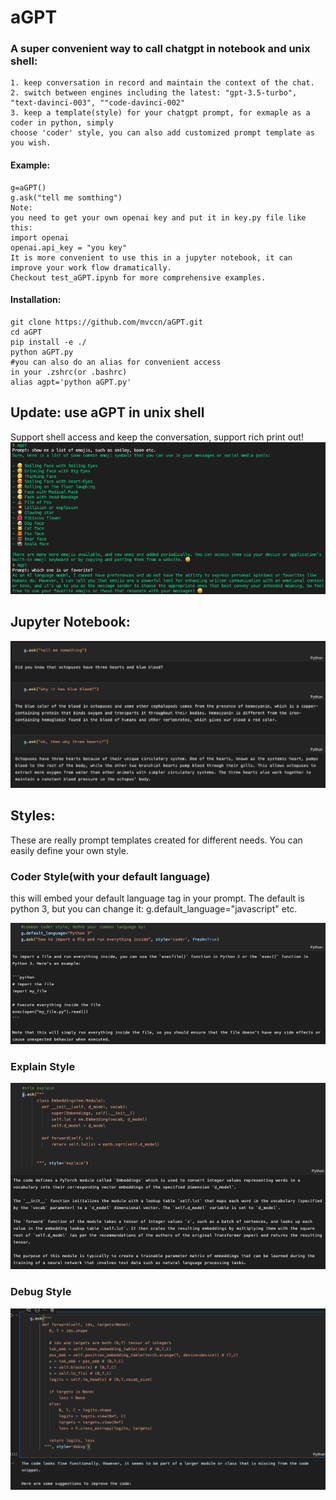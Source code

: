 # aGPT
### A super convenient way to call chatgpt in notebook and unix shell:
    1. keep conversation in record and maintain the context of the chat.
    2. switch between engines including the latest: "gpt-3.5-turbo", "text-davinci-003", ""code-davinci-002"
    3. keep a template(style) for your chatgpt prompt, for exmaple as a coder in python, simply 
    choose 'coder' style, you can also add customized prompt template as you wish. 
    
#### Example: 
    g=aGPT()
    g.ask("tell me somthing")
    Note: 
    you need to get your own openai key and put it in key.py file like this: 
    import openai
    openai.api_key = "you key"
    It is more convenient to use this in a jupyter notebook, it can improve your work flow dramatically. 
    Checkout test_aGPT.ipynb for more comprehensive examples. 
    
#### Installation:
    
    git clone https://github.com/mvccn/aGPT.git
    cd aGPT
    pip install -e ./
    python aGPT.py
    #you can also do an alias for convenient access
    in your .zshrc(or .bashrc)
    alias agpt='python aGPT.py'
    
## Update: use aGPT in unix shell 
Support shell access and keep the conversation, support rich print out!
![alt text](https://github.com/mvccn/aGPT/blob/main/images/shell.png?raw=true)

## Jupyter Notebook:
![alt text](https://github.com/mvccn/aGPT/blob/main/images/conversation.png?raw=true)

## Styles:
These are really prompt templates created for different needs. You can easily define your own style.

### Coder Style(with your default language)

this will embed your default language tag in your prompt. The default is python 3, but you can change it:
g.default_language="javascript" etc.

![alt text](https://github.com/mvccn/aGPT/blob/main/images/coder.png?raw=true)

### Explain Style

![alt text](https://github.com/mvccn/aGPT/blob/main/images/explain.png?raw=true)

### Debug Style

 ![alt text](https://github.com/mvccn/aGPT/blob/main/images/debug.png?raw=true)

 

